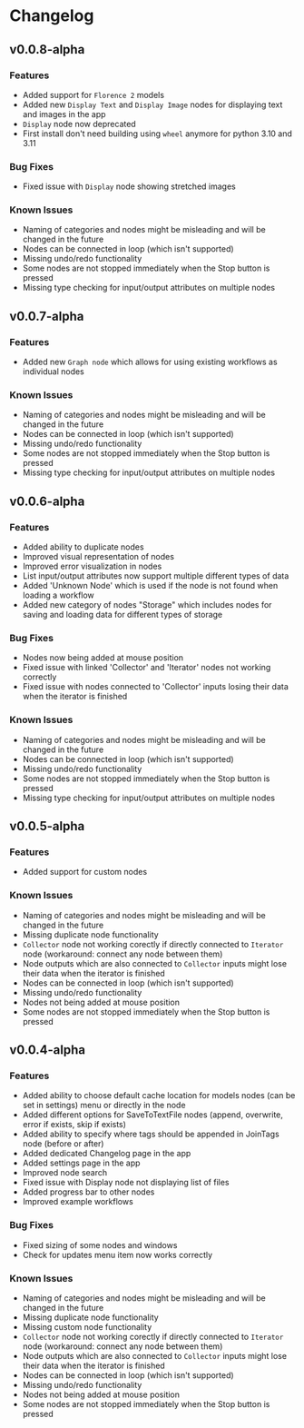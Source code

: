 # Changelog

## v0.0.8-alpha

### Features
- Added support for `Florence 2` models
- Added new `Display Text` and `Display Image` nodes for displaying text and images in the app
- `Display` node now deprecated
- First install don't need building using `wheel` anymore for python 3.10 and 3.11

### Bug Fixes
- Fixed issue with `Display` node showing stretched images

### Known Issues
- Naming of categories and nodes might be misleading and will be changed in the future
- Nodes can be connected in loop (which isn't supported)
- Missing undo/redo functionality
- Some nodes are not stopped immediately when the Stop button is pressed
- Missing type checking for input/output attributes on multiple nodes

## v0.0.7-alpha

### Features
- Added new `Graph node` which allows for using existing workflows as individual nodes

### Known Issues
- Naming of categories and nodes might be misleading and will be changed in the future
- Nodes can be connected in loop (which isn't supported)
- Missing undo/redo functionality
- Some nodes are not stopped immediately when the Stop button is pressed
- Missing type checking for input/output attributes on multiple nodes

## v0.0.6-alpha

### Features
- Added ability to duplicate nodes
- Improved visual representation of nodes
- Improved error visualization in nodes
- List input/output attributes now support multiple different types of data
- Added 'Unknown Node' which is used if the node is not found when loading a workflow
- Added new category of nodes "Storage" which includes nodes for saving and loading data for different types of storage

### Bug Fixes
- Nodes now being added at mouse position
- Fixed issue with linked 'Collector' and 'Iterator' nodes not working correctly
- Fixed issue with nodes connected to 'Collector' inputs losing their data when the iterator is finished

### Known Issues
- Naming of categories and nodes might be misleading and will be changed in the future
- Nodes can be connected in loop (which isn't supported)
- Missing undo/redo functionality
- Some nodes are not stopped immediately when the Stop button is pressed
- Missing type checking for input/output attributes on multiple nodes

## v0.0.5-alpha

### Features
- Added support for custom nodes

### Known Issues
- Naming of categories and nodes might be misleading and will be changed in the future
- Missing duplicate node functionality
- `Collector` node not working corectly if directly connected to `Iterator` node (workaround: connect any node between them)
- Node outputs which are also connected to `Collector` inputs might lose their data when the iterator is finished
- Nodes can be connected in loop (which isn't supported)
- Missing undo/redo functionality
- Nodes not being added at mouse position
- Some nodes are not stopped immediately when the Stop button is pressed

## v0.0.4-alpha

### Features
- Added ability to choose default cache location for models nodes (can be set in settings) menu or directly in the node
- Added different options for SaveToTextFile nodes (append, overwrite, error if exists, skip if exists)
- Added ability to specify where tags should be appended in JoinTags node (before or after)
- Added dedicated Changelog page in the app
- Added settings page in the app
- Improved node search
- Fixed issue with Display node not displaying list of files
- Added progress bar to other nodes
- Improved example workflows

### Bug Fixes
- Fixed sizing of some nodes and windows
- Check for updates menu item now works correctly

### Known Issues
- Naming of categories and nodes might be misleading and will be changed in the future
- Missing duplicate node functionality
- Missing custom node functionality
- `Collector` node not working corectly if directly connected to `Iterator` node (workaround: connect any node between them)
- Node outputs which are also connected to `Collector` inputs might lose their data when the iterator is finished
- Nodes can be connected in loop (which isn't supported)
- Missing undo/redo functionality
- Nodes not being added at mouse position
- Some nodes are not stopped immediately when the Stop button is pressed